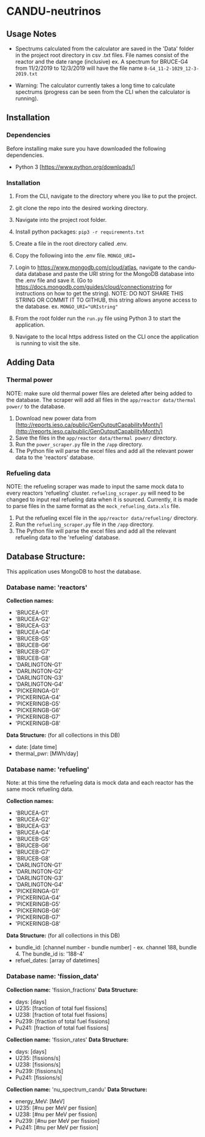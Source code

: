 # CANDU-neutrinos
## Usage Notes

 - Spectrums calculated from the calculator are saved in the 'Data' folder in the project root directory in csv .txt files. File names consist of the reactor and the date range (inclusive)
 ex. A spectrum for BRUCE-G4 from 11/2/2019 to 12/3/2019 will have the file name `B-G4_11-2-1029_12-3-2019.txt` 
 
 - Warning: The calculator currently takes a long time to calculate spectrums (progress can be seen from the CLI when the calculator is running). 

## Installation
### Dependencies
Before installing make sure you have downloaded the following dependencies. 
 - Python 3 [https://www.python.org/downloads/]


### Installation

 1. From the CLI, navigate to the directory where you like to put the project.
 2. git clone the repo into the desired working directory.
 3. Navigate into the project root folder.
 4. Install python packages: `pip3 -r requirements.txt`
 5. Create a file in the root directory called .env.
 6. Copy the following into the .env file.
 `MONGO_URI=`
 
 7. Login to https://www.mongodb.com/cloud/atlas, navigate to the candu-data database and paste the URI string for the MongoDB database into the .env file and save it. (Go to https://docs.mongodb.com/guides/cloud/connectionstring for instructions on how to get the string). 
 NOTE: DO NOT SHARE THIS STRING OR COMMIT IT TO GITHUB, this string allows anyone access to the database.
 ex. `MONGO_URI="URIstring"`
 8. From the root folder run the `run.py` file using Python 3 to start the application. 
 9. Navigate to the local https address listed on the CLI once the application is running to visit the site.

 

## Adding Data

### Thermal power
NOTE: make sure old thermal power files are deleted after being added to the database. The scraper will add all files in the `app/reactor data/thermal power/` to the database.
 1. Download new power data from [http://reports.ieso.ca/public/GenOutputCapabilityMonth/](http://reports.ieso.ca/public/GenOutputCapabilityMonth/)
 2. Save the files in the `app/reactor data/thermal power/` directory. 
 3. Run the `power_scraper.py` file in the `/app` directory.
 4. The Python file will parse the excel files and add all the relevant power data to the 'reactors' database.

### Refueling data
NOTE: the refueling scraper was made to input the same mock data to every reactors 'refueling' cluster.  `refueling_scraper.py` will need to be changed to input real refueling data when it is sourced. Currently, it is made to parse files in the same format as the `mock_refueling_data.xls` file.
 1. Put the refueling excel file in the `app/reactor data/refueling/` directory.
 2. Run the `refueling_scraper.py` file in the `/app` directory.
 3. The Python file will parse the excel files and add all the relevant refueling data to the 'refueling' database.

## Database Structure:

This application uses MongoDB to host the database.

### Database name: 'reactors'

**Collection names:** 
 - 'BRUCEA-G1'
 - 'BRUCEA-G2' 
 - 'BRUCEA-G3' 
 - 'BRUCEA-G4' 
 - 'BRUCEB-G5'
 - 'BRUCEB-G6' 
 - 'BRUCEB-G7' 
 - 'BRUCEB-G8' 
 - 'DARLINGTON-G1' 
 - 'DARLINGTON-G2'
 - 'DARLINGTON-G3' 
 - 'DARLINGTON-G4' 
 - 'PICKERINGA-G1' 
 - 'PICKERINGA-G4'
 - 'PICKERINGB-G5' 
 - 'PICKERINGB-G6' 
 - 'PICKERINGB-G7' 
 - 'PICKERINGB-G8'

**Data Structure:** (for all collections in this DB)
 - date: [date time] 
 - thermal_pwr: [MWh/day]


### Database name: 'refueling'
Note: at this time the refueling data is mock data and each reactor has the same mock refueling data.

**Collection names:** 	

 - 'BRUCEA-G1'
 - 'BRUCEA-G2' 
 - 'BRUCEA-G3' 
 - 'BRUCEA-G4' 
 - 'BRUCEB-G5'
 - 'BRUCEB-G6' 
 - 'BRUCEB-G7' 
 - 'BRUCEB-G8' 
 - 'DARLINGTON-G1' 
 - 'DARLINGTON-G2'
 - 'DARLINGTON-G3' 
 - 'DARLINGTON-G4' 
 - 'PICKERINGA-G1' 
 - 'PICKERINGA-G4'
 - 'PICKERINGB-G5' 
 - 'PICKERINGB-G6' 
 - 'PICKERINGB-G7' 
 - 'PICKERINGB-G8'

**Data Structure:** (for all collections in this DB)
 - bundle_id: [channel number - bundle number]
		 - ex. channel 188, bundle 4. The bundle_id is: '188-4'
 - refuel_dates: [array of datetimes]


### Database name: 'fission_data'

**Collection name:** 'fission_fractions'
**Data Structure:**
 - days: [days] 			
 - U235: [fraction of total fuel fissions] 			
 - U238: [fraction of total fuel fissions] 			
 - Pu239: [fraction of total fuel fissions] 			
 - Pu241: [fraction of total fuel fissions]

**Collection name:** 'fission_rates'
**Data Structure:**
 - days: [days] 			
 - U235: [fissions/s]  			
 - U238: [fissions/s] 			
 - Pu239: [fissions/s] 			
 - Pu241: [fissions/s]

**Collection name:** 'nu_spectrum_candu'
**Data Structure:**
 - energy_MeV: [MeV] 			
 - U235: [#nu per MeV per fission]  			
 - U238: [#nu per MeV per fission] 			
 - Pu239: [#nu per MeV per fission] 			
 - Pu241: [#nu per MeV per fission]

